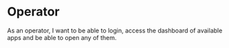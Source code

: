 # Operator

As an operator, I want to be able to login, access the dashboard of 
available apps and be able to open any of them.
